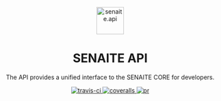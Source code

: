 <div align="center">

  <a href="https://github.com/senaite/senaite.api">
    <img src="static/logo.png" alt="senaite.api" height="64" />
  </a>
  <h1>SENAITE API</h1>

  <p>The API provides a unified interface to the SENAITE CORE for developers.</p>

  <div>
    <a href="https://travis-ci.org/senaite/senaite.api">
      <img src="https://img.shields.io/travis/senaite/senaite.api.svg?style=flat-square" alt="travis-ci" />
    </a>
    <a href="https://coveralls.io/github/senaite/senaite.api">
      <img src="https://img.shields.io/coveralls/senaite/senaite.api/master.svg" alt="coveralls" />
    </a>
    <a href="#">
      <img src="https://img.shields.io/badge/PRs-welcome-brightgreen.svg?style=flat-square" alt="pr" />
    </a>
  </div>
</div>
